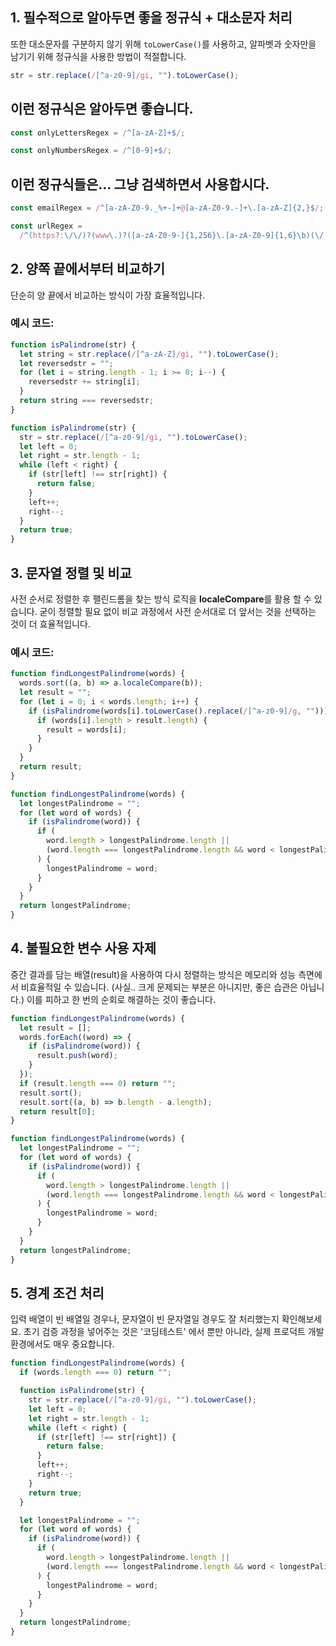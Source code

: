 ## 1. 필수적으로 알아두면 좋을 정규식 + 대소문자 처리

또한 대소문자를 구분하지 않기 위해 `toLowerCase()`를 사용하고,
알파벳과 숫자만을 남기기 위해 정규식을 사용한 방법이 적절합니다.

```javascript
str = str.replace(/[^a-z0-9]/gi, "").toLowerCase();
```

## 이런 정규식은 알아두면 좋습니다.

```javascript
const onlyLettersRegex = /^[a-zA-Z]+$/;
```

```javascript
const onlyNumbersRegex = /^[0-9]+$/;
```

## 이런 정규식들은... 그냥 검색하면서 사용합시다.

```javascript
const emailRegex = /^[a-zA-Z0-9._%+-]+@[a-zA-Z0-9.-]+\.[a-zA-Z]{2,}$/;
```

```javascript
const urlRegex =
  /^(https?:\/\/)?(www\.)?([a-zA-Z0-9-]{1,256}\.[a-zA-Z0-9]{1,6}\b)(\/[a-zA-Z0-9#]+\/?)*$/;
```

## 2. 양쪽 끝에서부터 비교하기

단순히 양 끝에서 비교하는 방식이 가장 효율적입니다.

### 예시 코드:

```javascript
function isPalindrome(str) {
  let string = str.replace(/[^a-zA-Z]/gi, "").toLowerCase();
  let reversedstr = "";
  for (let i = string.length - 1; i >= 0; i--) {
    reversedstr += string[i];
  }
  return string === reversedstr;
}
```

```javascript
function isPalindrome(str) {
  str = str.replace(/[^a-z0-9]/gi, "").toLowerCase();
  let left = 0;
  let right = str.length - 1;
  while (left < right) {
    if (str[left] !== str[right]) {
      return false;
    }
    left++;
    right--;
  }
  return true;
}
```

## 3. 문자열 정렬 및 비교

사전 순서로 정렬한 후 팰린드롬을 찾는 방식 로직을 **localeCompare**를 활용 할 수 있습니다.
굳이 정렬할 필요 없이 비교 과정에서 사전 순서대로 더 앞서는 것을 선택하는 것이 더 효율적입니다.

### 예시 코드:

```javascript
function findLongestPalindrome(words) {
  words.sort((a, b) => a.localeCompare(b));
  let result = "";
  for (let i = 0; i < words.length; i++) {
    if (isPalindrome(words[i].toLowerCase().replace(/[^a-z0-9]/g, ""))) {
      if (words[i].length > result.length) {
        result = words[i];
      }
    }
  }
  return result;
}
```

```javascript
function findLongestPalindrome(words) {
  let longestPalindrome = "";
  for (let word of words) {
    if (isPalindrome(word)) {
      if (
        word.length > longestPalindrome.length ||
        (word.length === longestPalindrome.length && word < longestPalindrome)
      ) {
        longestPalindrome = word;
      }
    }
  }
  return longestPalindrome;
}
```

## 4. 불필요한 변수 사용 자제

중간 결과를 담는 배열(result)을 사용하여 다시 정렬하는 방식은 메모리와 성능 측면에서 비효율적일 수 있습니다.
(사실.. 크게 문제되는 부분은 아니지만, 좋은 습관은 아닙니다.)
이를 피하고 한 번의 순회로 해결하는 것이 좋습니다.

```javascript
function findLongestPalindrome(words) {
  let result = [];
  words.forEach((word) => {
    if (isPalindrome(word)) {
      result.push(word);
    }
  });
  if (result.length === 0) return "";
  result.sort();
  result.sort((a, b) => b.length - a.length);
  return result[0];
}
```

```javascript
function findLongestPalindrome(words) {
  let longestPalindrome = "";
  for (let word of words) {
    if (isPalindrome(word)) {
      if (
        word.length > longestPalindrome.length ||
        (word.length === longestPalindrome.length && word < longestPalindrome)
      ) {
        longestPalindrome = word;
      }
    }
  }
  return longestPalindrome;
}
```

## 5. 경계 조건 처리

입력 배열이 빈 배열일 경우나, 문자열이 빈 문자열일 경우도 잘 처리했는지 확인해보세요.
초기 검증 과정을 넣어주는 것은 '코딩테스트' 에서 뿐만 아니라, 실제 프로덕트 개발환경에서도 매우 중요합니다.

```javascript
function findLongestPalindrome(words) {
  if (words.length === 0) return "";

  function isPalindrome(str) {
    str = str.replace(/[^a-z0-9]/gi, "").toLowerCase();
    let left = 0;
    let right = str.length - 1;
    while (left < right) {
      if (str[left] !== str[right]) {
        return false;
      }
      left++;
      right--;
    }
    return true;
  }

  let longestPalindrome = "";
  for (let word of words) {
    if (isPalindrome(word)) {
      if (
        word.length > longestPalindrome.length ||
        (word.length === longestPalindrome.length && word < longestPalindrome)
      ) {
        longestPalindrome = word;
      }
    }
  }
  return longestPalindrome;
}
```

